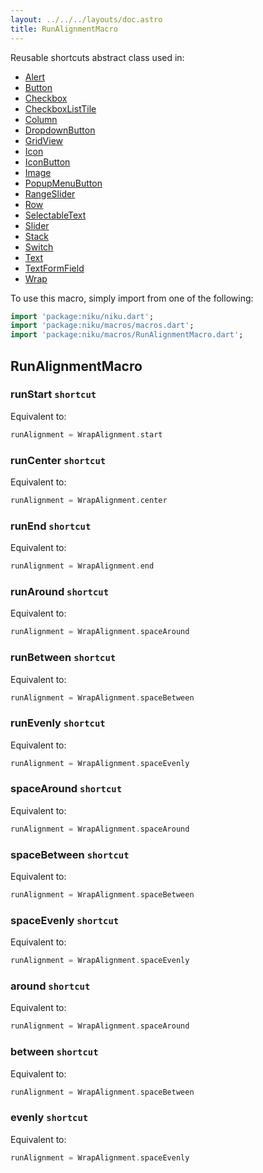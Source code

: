 ```yaml
---
layout: ../../../layouts/doc.astro
title: RunAlignmentMacro
---
```

Reusable shortcuts abstract class used in:
- [Alert](/docs/widgets/alert)
- [Button](/docs/widgets/button)
- [Checkbox](/docs/widgets/checkbox)
- [CheckboxListTile](/docs/widgets/checkboxListTile)
- [Column](/docs/widgets/column)
- [DropdownButton](/docs/widgets/dropdownButton)
- [GridView](/docs/widgets/gridView)
- [Icon](/docs/widgets/icon)
- [IconButton](/docs/widgets/iconButton)
- [Image](/docs/widgets/image)
- [PopupMenuButton](/docs/widgets/popupMenuButton)
- [RangeSlider](/docs/widgets/rangeSlider)
- [Row](/docs/widgets/row)
- [SelectableText](/docs/widgets/selectableText)
- [Slider](/docs/widgets/slider)
- [Stack](/docs/widgets/stack)
- [Switch](/docs/widgets/switch)
- [Text](/docs/widgets/text)
- [TextFormField](/docs/widgets/textFormField)
- [Wrap](/docs/widgets/wrap)


To use this macro, simply import from one of the following:
```dart
import 'package:niku/niku.dart';
import 'package:niku/macros/macros.dart';
import 'package:niku/macros/RunAlignmentMacro.dart';
```
## RunAlignmentMacro

### runStart `shortcut`

Equivalent to:
```dart
runAlignment = WrapAlignment.start
```

### runCenter `shortcut`

Equivalent to:
```dart
runAlignment = WrapAlignment.center
```

### runEnd `shortcut`

Equivalent to:
```dart
runAlignment = WrapAlignment.end
```

### runAround `shortcut`

Equivalent to:
```dart
runAlignment = WrapAlignment.spaceAround
```

### runBetween `shortcut`

Equivalent to:
```dart
runAlignment = WrapAlignment.spaceBetween
```

### runEvenly `shortcut`

Equivalent to:
```dart
runAlignment = WrapAlignment.spaceEvenly
```

### spaceAround `shortcut`

Equivalent to:
```dart
runAlignment = WrapAlignment.spaceAround
```

### spaceBetween `shortcut`

Equivalent to:
```dart
runAlignment = WrapAlignment.spaceBetween
```

### spaceEvenly `shortcut`

Equivalent to:
```dart
runAlignment = WrapAlignment.spaceEvenly
```

### around `shortcut`

Equivalent to:
```dart
runAlignment = WrapAlignment.spaceAround
```

### between `shortcut`

Equivalent to:
```dart
runAlignment = WrapAlignment.spaceBetween
```

### evenly `shortcut`

Equivalent to:
```dart
runAlignment = WrapAlignment.spaceEvenly
```

